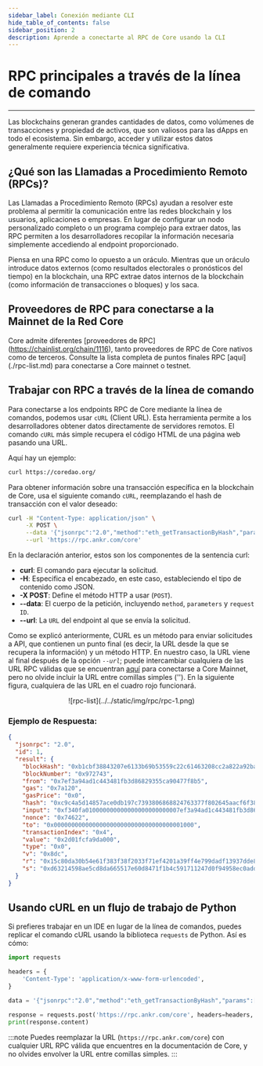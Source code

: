 ```yaml
---
sidebar_label: Conexión mediante CLI
hide_table_of_contents: false
sidebar_position: 2
description: Aprende a conectarte al RPC de Core usando la CLI
---
```


# RPC principales a través de la línea de comando

---

Las blockchains generan grandes cantidades de datos, como volúmenes de transacciones y propiedad de activos, que son valiosos para las dApps en todo el ecosistema. Sin embargo, acceder y utilizar estos datos generalmente requiere experiencia técnica significativa.

## ¿Qué son las Llamadas a Procedimiento Remoto (RPCs)?

Las Llamadas a Procedimiento Remoto (RPCs) ayudan a resolver este problema al permitir la comunicación entre las redes blockchain y los usuarios, aplicaciones o empresas. En lugar de configurar un nodo personalizado completo o un programa complejo para extraer datos, las RPC permiten a los desarrolladores recopilar la información necesaria simplemente accediendo al endpoint proporcionado.

Piensa en una RPC como lo opuesto a un oráculo. Mientras que un oráculo introduce datos externos (como resultados electorales o pronósticos del tiempo) en la blockchain, una RPC extrae datos internos de la blockchain (como información de transacciones o bloques) y los saca.

## Proveedores de RPC para conectarse a la Mainnet de la Red Core

Core admite diferentes [proveedores de RPC] (https://chainlist.org/chain/1116), tanto proveedores de RPC de Core nativos como de terceros. Consulte la lista completa de puntos finales RPC [aquí] (./rpc-list.md) para conectarse a Core mainnet o testnet.

## Trabajar con RPC a través de la línea de comando

Para conectarse a los endpoints RPC de Core mediante la línea de comandos, podemos usar `cURL` (Client URL). Esta herramienta permite a los desarrolladores obtener datos directamente de servidores remotos. El comando `cURL` más simple recupera el código HTML de una página web pasando una URL.

Aquí hay un ejemplo:

```bash
curl https://coredao.org/
```

Para obtener información sobre una transacción específica en la blockchain de Core, usa el siguiente comando `cURL`, reemplazando el hash de transacción con el valor deseado:

```bash
curl -H "Content-Type: application/json" \
     -X POST \
     --data '{"jsonrpc":"2.0","method":"eth_getTransactionByHash","params":["0xc9c4a5d14857ace0db197c7393806868824763377f802645aacf6f38d9c309b7"],"id":1}' \
     --url 'https://rpc.ankr.com/core'
```

En la declaración anterior, estos son los componentes de la sentencia curl:

- **curl**: El comando para ejecutar la solicitud.
- **-H**: Especifica el encabezado, en este caso, estableciendo el tipo de contenido como JSON.
- **-X POST**: Define el método HTTP a usar (`POST`).
- **--data**: El cuerpo de la petición, incluyendo `method`, `parameters` y `request ID`.
- **--url**: La `URL` del endpoint al que se envía la solicitud.

Como se explicó anteriormente, CURL es un método para enviar solicitudes a API, que contienen un punto final (es decir, la URL desde la que se recupera la información) y un método HTTP. En nuestro caso, la URL viene al final después de la opción _`--url`_; puede intercambiar cualquiera de las URL RPC válidas que se encuentran [aquí](https://chainlist.org/chain/1116) para conectarse a Core Mainnet, pero no olvide incluir la URL entre comillas simples (''). En la siguiente figura, cualquiera de las URL en el cuadro rojo funcionará.

<p align="center">
![rpc-list](../../static/img/rpc/rpc-1.png)
</p>

### Ejemplo de Respuesta:

```json
{
  "jsonrpc": "2.0",
  "id": 1,
  "result": {
    "blockHash": "0xb1cbf38843207e6133b69b53559c22c61463208cc2a822a92ba18e30da3054ba",
    "blockNumber": "0x972743",
    "from": "0x7ef3a94ad1c443481fb3d86829355ca90477f8b5",
    "gas": "0x7a120",
    "gasPrice": "0x0",
    "hash": "0xc9c4a5d14857ace0db197c7393806868824763377f802645aacf6f38d9c309b7",
    "input": "0xf340fa010000000000000000000000007ef3a94ad1c443481fb3d86829355ca90477f8b5",
    "nonce": "0x74622",
    "to": "0x0000000000000000000000000000000000001000",
    "transactionIndex": "0x4",
    "value": "0x2d01fcfa9da000",
    "type": "0x0",
    "v": "0x8dc",
    "r": "0x15c80da30b54e61f383f38f2033f71ef4201a39ff4e799dadf13937dde88b1a0",
    "s": "0xd63214598ae5cd8da665517e60d8471f1b4c591711247d0f94958ec0add4ba9"
  }
}
```

## Usando cURL en un flujo de trabajo de Python

Si prefieres trabajar en un IDE en lugar de la línea de comandos, puedes replicar el comando cURL usando la biblioteca `requests` de Python. Así es cómo:

```python
import requests

headers = {
    'Content-Type': 'application/x-www-form-urlencoded',
}

data = '{"jsonrpc":"2.0","method":"eth_getTransactionByHash","params":["0xc9c4a5d14857ace0db197c7393806868824763377f802645aacf6f38d9c309b7"],"id":1}'

response = requests.post('https://rpc.ankr.com/core', headers=headers, data=data)
print(response.content)
```

:::note
Puedes reemplazar la URL (`https://rpc.ankr.com/core`) con cualquier URL RPC válida que encuentres en la documentación de Core, y no olvides envolver la URL entre comillas simples.
:::
